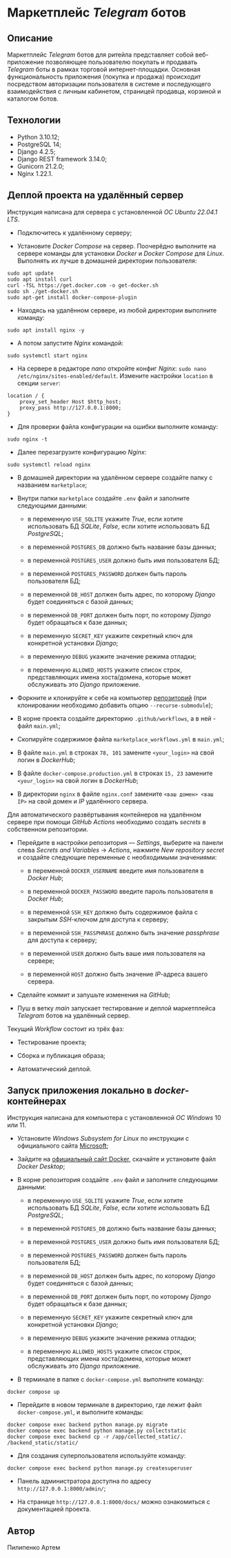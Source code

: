 # Маркетплейс _Telegram_ ботов

## Описание

Маркетплейс _Telegram_ ботов для ритейла представляет собой веб-приложение
позволяющее пользователю покупать и продавать _Telegram_ боты в рамках
торговой интернет-площадки. Основная функциональность приложения (покупка и
продажа) происходит посредством авторизации пользователя в системе и
последующего взаимодействия с личным кабинетом, страницей продавца, корзиной и
каталогом ботов.

## Технологии

- Python 3.10.12;
- PostgreSQL 14;
- Django 4.2.5;
- Django REST framework 3.14.0;
- Gunicorn 21.2.0;
- Nginx 1.22.1.

## Деплой проекта на удалённый сервер

Инструкция написана для сервера с установленной _ОС Ubuntu 22.04.1 LTS_.

- Подключитесь к удалённому серверу;

- Установите _Docker Compose_ на сервер. Поочерёдно выполните на сервере
команды для установки _Docker_ и _Docker Compose_ для _Linux_. Выполнять их
лучше в домашней директории пользователя:

```text
sudo apt update
sudo apt install curl
curl -fSL https://get.docker.com -o get-docker.sh
sudo sh ./get-docker.sh
sudo apt-get install docker-compose-plugin
```

- Находясь на удалённом сервере, из любой директории выполните команду:

```text
sudo apt install nginx -y
```

- А потом запустите _Nginx_ командой:

```text
sudo systemctl start nginx
```

- На сервере в редакторе _nano_ откройте конфиг _Nginx_:
`sudo nano /etc/nginx/sites-enabled/default`. Измените настройки `location`
в секции `server`:

```text
location / {
    proxy_set_header Host $http_host;
    proxy_pass http://127.0.0.1:8000;
}
```

- Для проверки файла конфигурации на ошибки выполните команду:

```text
sudo nginx -t
```

- Далее перезагрузите конфигурацию _Nginx_:

```text
sudo systemctl reload nginx
```

- В домашней директории на удалённом сервере создайте папку с названием
`marketplace`;

- Внутри папки `marketplace` создайте `.env` файл и заполните следующими
данными:

  - в переменную `USE_SQLITE` укажите _True_, если хотите использовать БД
  _SQLite_, _False_, если хотите использовать БД _PostgreSQL_;

  - в переменной `POSTGRES_DB` должно быть название базы данных;

  - в переменной `POSTGRES_USER` должно быть имя пользователя БД;

  - в переменной `POSTGRES_PASSWORD` должен быть пароль пользователя БД;

  - в переменной `DB_HOST` должен быть адрес, по которому _Django_ будет
  соединяться с базой данных;

  - в переменной `DB_PORT` должен быть порт, по которому _Django_ будет
  обращаться к базе данных;

  - в переменную `SECRET_KEY` укажите секретный ключ для конкретной установки
  _Django_;

  - в переменную `DEBUG` укажите значение режима отладки;

  - в переменную `ALLOWED_HOSTS` укажите список строк, представляющих имена
  хоста/домена, которые может обслуживать это _Django_ приложение.

- Форкните и клонируйте к себе на компьютер
[репозиторий](https://github.com/p-artyom/marketplace_telegram_bots) (при
клонировании необходимо добавить опцию `--recurse-submodule`);

- В корне проекта создайте директорию `.github/workflows`, а в ней - файл
`main.yml`;

- Скопируйте содержимое файла `marketplace_workflows.yml` в `main.yml`;

- В файле `main.yml` в строках `78, 101` замените `<your_login>` на свой
логин в _DockerHub_;

- В файле `docker-compose.production.yml` в строках `15, 23` замените
`<your_login>` на свой логин в _DockerHub_;

- В директории `nginx` в файле `nginx.conf` замените `<ваш домен> <ваш IP>`
на свой домен и _IP_ удалённого сервера.

Для автоматического развёртывания контейнеров на удалённом сервере при помощи
_GitHub Actions_ необходимо создать _secrets_ в собственном репозитории.

- Перейдите в настройки репозитория — _Settings_, выберите на панели слева
_Secrets and Variables_ → _Actions_, нажмите _New repository secret_ и
создайте следующие переменные с необходимыми значениями:

  - в переменной `DOCKER_USERNAME` введите имя пользователя в _Docker Hub_;

  - в переменной `DOCKER_PASSWORD` введите пароль пользователя в _Docker Hub_;

  - в переменной `SSH_KEY` должно быть содержимое файла с закрытым _SSH_-ключом
  для доступа к серверу;

  - в переменной `SSH_PASSPHRASE` должно быть значение _passphrase_ для
  доступа к серверу;

  - в переменной `USER` должно быть ваше имя пользователя на сервере;

  - в переменной `HOST` должно быть значение _IP_-адреса вашего сервера.

- Сделайте коммит и запушьте изменения на _GitHub_;

- Пуш в ветку _main_ запускает тестирование и деплой маркетплейса _Telegram_
ботов на удалённый сервер.

Текущий _Workflow_ состоит из трёх фаз:

- Тестирование проекта;

- Сборка и публикация образа;

- Автоматический деплой.

## Запуск приложения локально в _docker_-контейнерах

Инструкция написана для компьютера с установленной _ОС Windows_ 10 или 11.

- Установите _Windows Subsystem for Linux_ по инструкции с официального сайта
[Microsoft](https://learn.microsoft.com/ru-ru/windows/wsl/install);

- Зайдите на
[официальный сайт Docker](https://www.docker.com/products/docker-desktop/),
скачайте и установите файл _Docker Desktop_;

- В корне репозитория создайте `.env` файл и заполните следующими
данными:

  - в переменную `USE_SQLITE` укажите _True_, если хотите использовать БД
  _SQLite_, _False_, если хотите использовать БД _PostgreSQL_;

  - в переменной `POSTGRES_DB` должно быть название базы данных;

  - в переменной `POSTGRES_USER` должно быть имя пользователя БД;

  - в переменной `POSTGRES_PASSWORD` должен быть пароль пользователя БД;

  - в переменной `DB_HOST` должен быть адрес, по которому _Django_ будет
  соединяться с базой данных;

  - в переменной `DB_PORT` должен быть порт, по которому _Django_ будет
  обращаться к базе данных;

  - в переменную `SECRET_KEY` укажите секретный ключ для конкретной установки
  _Django_;

  - в переменную `DEBUG` укажите значение режима отладки;

  - в переменную `ALLOWED_HOSTS` укажите список строк, представляющих имена
  хоста/домена, которые может обслуживать это _Django_ приложение.

- В терминале в папке с `docker-compose.yml` выполните команду:

```text
docker compose up
```

- Перейдите в новом терминале в директорию, где лежит файл
`docker-compose.yml`, и выполните команды:

```text
docker compose exec backend python manage.py migrate
docker compose exec backend python manage.py collectstatic
docker compose exec backend cp -r /app/collected_static/. /backend_static/static/
```

- Для создания суперпользователя используйте команду:

```text
docker compose exec backend python manage.py createsuperuser
```

- Панель администратора доступна по адресу `http://127.0.0.1:8000/admin/`;

- На странице `http://127.0.0.1:8000/docs/` можно ознакомиться с
документацией проекта.

## Автор

Пилипенко Артем
